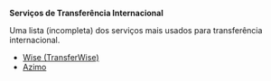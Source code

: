 **Serviços de Transferência Internacional**

Uma lista (incompleta) dos serviços mais usados para transferência internacional.

 - [Wise (TransferWise)](https://wise.com/)
 - [Azimo](http://azimo.com/)
